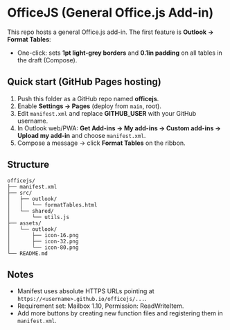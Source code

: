 # OfficeJS (General Office.js Add-in)

This repo hosts a general Office.js add-in. The first feature is **Outlook → Format Tables**:
- One-click: sets **1pt light-grey borders** and **0.1in padding** on all tables in the draft (Compose).

## Quick start (GitHub Pages hosting)
1. Push this folder as a GitHub repo named **officejs**.
2. Enable **Settings → Pages** (deploy from `main`, root).
3. Edit `manifest.xml` and replace **__GITHUB_USER__** with your GitHub username.
4. In Outlook web/PWA: **Get Add-ins → My add-ins → Custom add-ins → Upload my add-in** and choose `manifest.xml`.
5. Compose a message → click **Format Tables** on the ribbon.

## Structure
```
officejs/
├── manifest.xml
├── src/
│   ├── outlook/
│   │   └── formatTables.html
│   └── shared/
│       └── utils.js
├── assets/
│   └── outlook/
│       ├── icon-16.png
│       ├── icon-32.png
│       └── icon-80.png
└── README.md
```

## Notes
- Manifest uses absolute HTTPS URLs pointing at `https://<username>.github.io/officejs/...`.
- Requirement set: Mailbox 1.10, Permission: ReadWriteItem.
- Add more buttons by creating new function files and registering them in `manifest.xml`.
